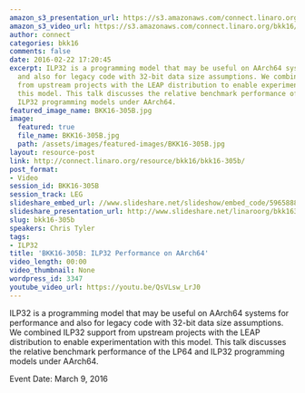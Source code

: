 ```yaml
---
amazon_s3_presentation_url: https://s3.amazonaws.com/connect.linaro.org/bkk16/Presentations/Wednesday/BKK16-305B.pdf
amazon_s3_video_url: https://s3.amazonaws.com/connect.linaro.org/bkk16/Videos/Wednesday/BKK16-305B%20ILP32%20Performance%20on%20AArch64.mp4
author: connect
categories: bkk16
comments: false
date: 2016-02-22 17:20:45
excerpt: ILP32 is a programming model that may be useful on AArch64 systems for performance
  and also for legacy code with 32-bit data size assumptions. We combined ILP32 support
  from upstream projects with the LEAP distribution to enable experimentation with
  this model. This talk discusses the relative benchmark performance of the LP64 and
  ILP32 programming models under AArch64.
featured_image_name: BKK16-305B.jpg
image:
  featured: true
  file_name: BKK16-305B.jpg
  path: /assets/images/featured-images/BKK16-305B.jpg
layout: resource-post
link: http://connect.linaro.org/resource/bkk16/bkk16-305b/
post_format:
- Video
session_id: BKK16-305B
session_track: LEG
slideshare_embed_url: //www.slideshare.net/slideshow/embed_code/59658885
slideshare_presentation_url: http://www.slideshare.net/linaroorg/bkk16305b-ilp32-performance-on-aarch64
slug: bkk16-305b
speakers: Chris Tyler
tags:
- ILP32
title: 'BKK16-305B: ILP32 Performance on AArch64'
video_length: 00:00
video_thumbnail: None
wordpress_id: 3347
youtube_video_url: https://youtu.be/QsVLsw_LrJ0
---
```


ILP32 is a programming model that may be useful on AArch64 systems for performance and also for legacy code with 32-bit data size assumptions. We combined ILP32 support from upstream projects with the LEAP distribution to enable experimentation with this model. This talk discusses the relative benchmark performance of the LP64 and ILP32 programming models under AArch64.

Event Date: March 9, 2016